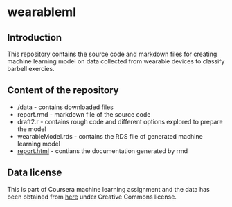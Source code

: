 # wearableml

## Introduction
This repository contains the source code and markdown files for creating machine learning model on data collected from wearable 
devices to classify barbell exercies. 

## Content of the repository
- /data - contains downloaded files
- report.rmd - markdown file of the source code
- draft2.r - contains rough code and different options explored to prepare the model
- wearableModel.rds - contains the RDS file of generated machine learning model
- [report.html](https://sayefi.github.io/wearableml/report.html) - contians the documentation generated by rmd

## Data license
This is part of Coursera machine learning assignment and the data has been obtained from [here](http://web.archive.org/web/20161224072740/http:/groupware.les.inf.puc-rio.br/har) under Creative Commons license. 
